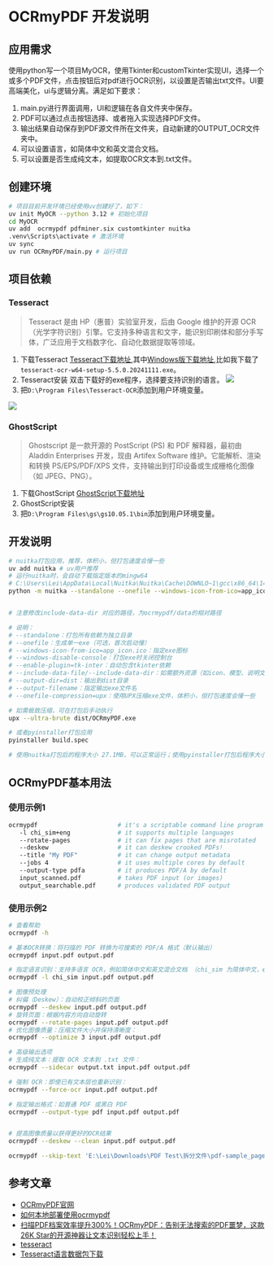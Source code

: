 

# OCRmyPDF 开发说明

## 应用需求
使用python写一个项目MyOCR，使用Tkinter和customTkinter实现UI，选择一个或多个PDF文件，点击按钮后对pdf进行OCR识别，以设置是否输出txt文件。UI要高端美化，ui与逻辑分离。满足如下要求：
1. main.py进行界面调用，UI和逻辑在各自文件夹中保存。
2. PDF可以通过点击按钮选择、或者拖入实现选择PDF文件。
3. 输出结果自动保存到PDF源文件所在文件夹，自动新建的OUTPUT_OCR文件夹中。
4. 可以设置语言，如简体中文和英文混合文档。
5. 可以设置是否生成纯文本，如提取OCR文本到.txt文件。

## 创建环境

```bash
# 项目目前开发环境已经使用uv创建好了，如下：
uv init MyOCR --python 3.12 # 初始化项目
cd MyOCR
uv add  ocrmypdf pdfminer.six customtkinter nuitka
.venv\Scripts\activate # 激活环境
uv sync
uv run OCRmyPDF/main.py # 运行项目
```

## 项目依赖
### Tesseract
> Tesseract 是由 HP（惠普）实验室开发，后由 Google 维护的开源 OCR（光学字符识别）引擎。它支持多种语言和文字，能识别印刷体和部分手写体，广泛应用于文档数字化、自动化数据提取等领域。

1. 下载Tesseract
[Tesseract下载地址](https://tesseract-ocr.github.io/tessdoc/Installation.html),其中[Windows版下载地址](https://github.com/UB-Mannheim/tesseract/wiki),比如我下载了`tesseract-ocr-w64-setup-5.5.0.20241111.exe`。
2. Tesseract安装
双击下载好的exe程序，选择要支持识别的语言。
![](https://lei-1258171996.cos.ap-guangzhou.myqcloud.com/imgs/2025/202506031758216.png)
3. 把`D:\Program Files\Tesseract-OCR`添加到用户环境变量。

![](https://lei-1258171996.cos.ap-guangzhou.myqcloud.com/imgs/2025/202506031756343.png)

### GhostScript
> Ghostscript 是一款开源的 PostScript (PS) 和 PDF 解释器，最初由 Aladdin Enterprises 开发，现由 Artifex Software 维护。它能解析、渲染和转换 PS/EPS/PDF/XPS 文件，支持输出到打印设备或生成栅格化图像（如 JPEG、PNG）。

1. 下载GhostScript
[GhostScript下载地址](https://ghostscript.com/releases/gsdnld.html)
2. GhostScript安装
3. 把`D:\Program Files\gs\gs10.05.1\bin`添加到用户环境变量。


## 开发说明
```bash
# nuitka打包应用，推荐，体积小，但打包速度会慢一些
uv add nuitka # uv用户推荐
# 运行nuitka时，会自动下载指定版本的mingw64
# C:\Users\Lei\AppData\Local\Nuitka\Nuitka\Cache\DOWNLO~1\gcc\x86_64\14.2.0posix-19.1.1-12.0.0-msvcrt-r2\mingw64\bin\
python -m nuitka --standalone --onefile --windows-icon-from-ico=app_icon.ico --output-dir=dist --enable-plugin=tk-inter --windows-disable-console --include-data-file=app_icon.ico=app_icon.ico --include-data-dir=.venv/Lib/site-packages/ocrmypdf/data=ocrmypdf/data --output-filename=OCRmyPDF.exe OCRmyPDF/main.py


# 注意修改include-data-dir 对应的路径，为ocrmypdf/data的相对路径

# 说明：
# --standalone：打包所有依赖为独立目录
# --onefile：生成单一exe（可选，首次启动慢）
# --windows-icon-from-ico=app_icon.ico：指定exe图标
# --windows-disable-console：打包exe时关闭控制台
# --enable-plugin=tk-inter：自动包含tkinter依赖
# --include-data-file/--include-data-dir：如需额外资源（如icon、模型、说明文档等）可用
# --output-dir=dist：输出到dist目录
# --output-filename：指定输出exe文件名
# --onefile-compression=upx：使用UPX压缩exe文件，体积小，但打包速度会慢一些

# 如需极致压缩，可在打包后手动执行
upx --ultra-brute dist/OCRmyPDF.exe

# 或者pyinstaller打包应用
pyinstaller build.spec

# 使用nuitka打包后的程序大小 27.1MB，可以正常运行；使用pyinstaller打包后程序大小36.0MB，界面可以正常显示，但是点击按钮运行时会闪退，原因暂时未知。
```

## OCRmyPDF基本用法
### 使用示例1

```bash
ocrmypdf                      # it's a scriptable command line program
   -l chi_sim+eng             # it supports multiple languages
   --rotate-pages             # it can fix pages that are misrotated
   --deskew                   # it can deskew crooked PDFs!
   --title "My PDF"           # it can change output metadata
   --jobs 4                   # it uses multiple cores by default
   --output-type pdfa         # it produces PDF/A by default
   input_scanned.pdf          # takes PDF input (or images)
   output_searchable.pdf      # produces validated PDF output
```
### 使用示例2

```bash
# 查看帮助
ocrmypdf -h

# 基本OCR转换：将扫描的 PDF 转换为可搜索的 PDF/A 格式（默认输出）
ocrmypdf input.pdf output.pdf

# 指定语言识别：支持多语言 OCR，例如简体中文和英文混合文档 （chi_sim 为简体中文，eng 为英文）   
ocrmypdf -l chi_sim input.pdf output.pdf

# 图像预处理
# 纠偏（Deskew）：自动校正倾斜的页面
ocrmypdf --deskew input.pdf output.pdf
# 旋转页面：根据内容方向自动旋转
ocrmypdf --rotate-pages input.pdf output.pdf
# 优化图像质量：压缩文件大小并保持清晰度：
ocrmypdf --optimize 3 input.pdf output.pdf

# 高级输出选项    
# 生成纯文本：提取 OCR 文本到 .txt 文件：
ocrmypdf --sidecar output.txt input.pdf output.pdf

# 强制 OCR：即使已有文本层也重新识别：
ocrmypdf --force-ocr input.pdf output.pdf

# 指定输出格式：如普通 PDF 或黑白 PDF
ocrmypdf --output-type pdf input.pdf output.pdf


# 提高图像质量以获得更好的OCR结果
ocrmypdf --deskew --clean input.pdf output.pdf

ocrmypdf --skip-text 'E:\Lei\Downloads\PDF Test\拆分文件\pdf-sample_pages_1-1.pdf' 'E:\Lei\Downloads\PDF Test\拆分文件\pdf-sample_pages_1-1_ocr.pdf'
```

## 参考文章
- [OCRmyPDF官网](https://github.com/ocrmypdf/OCRmyPDF)
- [如何本地部署使用ocrmypdf](https://mp.weixin.qq.com/s/qHxT5tQb6wUnqGhLkezZzw)
- [扫描PDF档案效率提升300%！OCRmyPDF：告别无法搜索的PDF噩梦，这款26K Star的开源神器让文本识别轻松上手！](https://mp.weixin.qq.com/s/xJEgo0LJX0kcAGQpWe3GQg)
- [tesseract](https://tesseract-ocr.github.io/tessdoc/Installation.html)
- [Tesseract语言数据包下载](https://github.com/tesseract-ocr/tessdata)